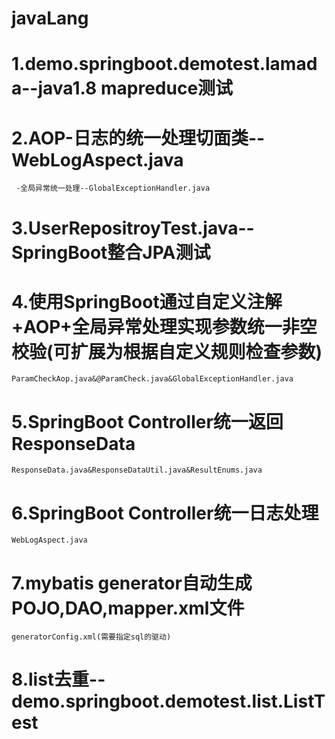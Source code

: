 # javaLang  
# 1.demo.springboot.demotest.lamada--java1.8 mapreduce测试  
# 2.AOP-日志的统一处理切面类--WebLogAspect.java  
     -全局异常统一处理--GlobalExceptionHandler.java  
# 3.UserRepositroyTest.java-- SpringBoot整合JPA测试  
# 4.使用SpringBoot通过自定义注解+AOP+全局异常处理实现参数统一非空校验(可扩展为根据自定义规则检查参数)  
    ParamCheckAop.java&@ParamCheck.java&GlobalExceptionHandler.java  
# 5.SpringBoot Controller统一返回ResponseData<T>  
    ResponseData.java&ResponseDataUtil.java&ResultEnums.java  
# 6.SpringBoot Controller统一日志处理  
    WebLogAspect.java  
# 7.mybatis generator自动生成POJO,DAO,mapper.xml文件  
    generatorConfig.xml(需要指定sql的驱动)  
# 8.list去重--demo.springboot.demotest.list.ListTest